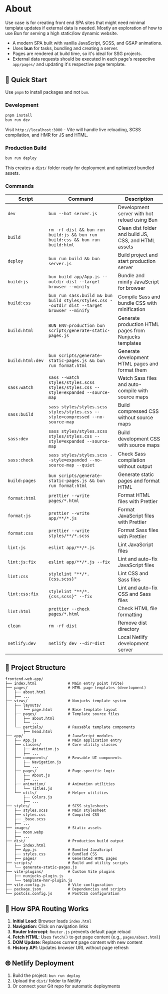 # About

Use case is for creating front end SPA sites that might need minimal template updates if external data is needed. Mostly an exploration of how to use Bun for serving a high static/low dynamic website.

- A modern SPA built with vanilla JavaScript, SCSS, and GSAP animations.
- Uses **bun** for tasks, bundling and creating a server.
- Pages are rendered at build time, so it's ideal for SSG projects.
- External data requests should be executed in each page's respective `app/pages/` and updating it's respective page template.

## 🚀 Quick Start

Use `pnpm` to install packages and not `bun`.

### Development
```bash
pnpm install
bun run dev
```


Visit `http://localhost:3000` - Vite will handle live reloading, SCSS compilation, and HMR for JS and HTML.

### Production Build
```bash
bun run deploy
```

This creates a `dist/` folder ready for deployment and optimized bundled assets.

### Commands


| Script | Command | Description |
|--------|---------|-------------|
| `dev` | `bun --hot server.js` | Development server with hot reload using Bun |
| `build` | `rm -rf dist && bun run build:js && bun run build:css && bun run build:html` | Clean dist folder and build JS, CSS, and HTML assets |
| `deploy` | `bun run build && bun server.js` | Build project and start production server |
| `build:js` | `bun build app/App.js --outdir dist --target browser --minify` | Bundle and minify JavaScript for browser |
| `build:css` | `bun run sass:build && bun build styles/styles.css --outdir dist --target browser --minify` | Compile Sass and bundle CSS with minification |
| `build:html` | `BUN_ENV=production bun scripts/generate-static-pages.js` | Generate production HTML pages from Nunjucks templates |
| `build:html:dev` | `bun scripts/generate-static-pages.js && bun run format:html` | Generate development HTML pages and format them |
| `sass:watch` | `sass --watch styles/styles.scss styles/styles.css --style=expanded --source-map` | Watch Sass files and auto-compile with source maps |
| `sass:build` | `sass styles/styles.scss styles/styles.css --style=compressed --no-source-map` | Build compressed CSS without source maps |
| `sass:dev` | `sass styles/styles.scss styles/styles.css --style=expanded --source-map` | Build development CSS with source maps |
| `sass:check` | `sass styles/styles.scss --style=expanded --no-source-map --quiet` | Check Sass compilation without output |
| `build:pages` | `bun scripts/generate-static-pages.js && bun run format:html` | Generate static pages and format HTML |
| `format:html` | `prettier --write pages/*.html` | Format HTML files with Prettier |
| `format:js` | `prettier --write app/**/*.js` | Format JavaScript files with Prettier |
| `format:css` | `prettier --write styles/**/*.scss` | Format Sass files with Prettier |
| `lint:js` | `eslint app/**/*.js` | Lint JavaScript files |
| `lint:js:fix` | `eslint app/**/*.js --fix` | Lint and auto-fix JavaScript files |
| `lint:css` | `stylelint "**/*.{css,scss}"` | Lint CSS and Sass files |
| `lint:css:fix` | `stylelint "**/*.{css,scss}" --fix` | Lint and auto-fix CSS and Sass files |
| `lint:html` | `prettier --check pages/*.html` | Check HTML file formatting |
| `clean` | `rm -rf dist` | Remove dist directory |
| `netlify:dev` | `netlify dev --dir=dist` | Local Netlify development server |


## 📁 Project Structure


```
frontend-web-app/
├── index.html              # Main entry point (Vite)
├── pages/                  # HTML page templates (development)
│   ├── about.html
│   ├── ...
├── views/                  # Nunjucks template system
│   ├── layouts/
│   │   └── page.html       # Base template layout
│   ├── pages/              # Template source files
│   │   ├── about.html
│   │   └── ... 
│   └── partials/           # Reusable template components
│       ├── head.html
├── app/                    # JavaScript modules
│   ├── App.js              # Main application entry
│   ├── classes/            # Core utility classes
│   │   ├── Animation.js
│   │   ├── ...
│   ├── components/         # Reusable UI components
│   │   ├── Navigation.js
│   │   └── ...
│   ├── pages/              # Page-specific logic
│   │   ├── About.js
│   │   ├── ...
│   ├── animation/          # Animation utilities
│   │   └── Titles.js
│   └── utils/              # Helper utilities
│       ├── Colors.js
│       ├── ...
├── styles/                 # SCSS stylesheets
│   ├── styles.scss         # Main stylesheet
│   ├── styles.css          # Compiled CSS
│   ├── _base.scss
│   ├── ...
├── images/                 # Static assets
│   ├── moon.webp
│   ├── ...
├── dist/                   # Production build output
│   ├── index.html
│   ├── App.js              # Bundled JavaScript
│   ├── styles.css          # Bundled CSS
│   ├── pages/              # Generated HTML pages
├── scripts/                # Build and utility scripts
│   └── generate-static-pages.js
├── vite-plugins/           # Custom Vite plugins
│   ├── nunjucks-plugin.js
│   └── template-hmr-plugin.js
├── vite.config.js          # Vite configuration
├── package.json            # Dependencies and scripts
└── postcss.config.js       # PostCSS configuration
```

## 🔄 How SPA Routing Works

1. **Initial Load**: Browser loads `index.html`
2. **Navigation**: Click on navigation links
3. **Router Intercept**: `Router.js` prevents default page reload
4. **Fetch HTML**: Uses `fetch()` to get page content (e.g., `pages/about.html`)
5. **DOM Update**: Replaces current page content with new content
6. **History API**: Updates browser URL without page refresh

## 🌐 Netlify Deployment

1. Build the project: `bun run deploy`
2. Upload the `dist/` folder to Netlify
3. Or connect your Git repo for automatic deployments

